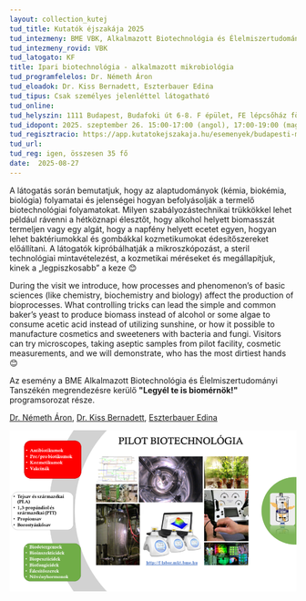```yaml
---
layout: collection_kutej
tud_title: Kutatók éjszakája 2025
tud_intezmeny: BME VBK, Alkalmazott Biotechnológia és Élelmiszertudományi Tanszék
tud_intezmeny_rovid: VBK
tud_latogato: KF
title: Ipari biotechnológia - alkalmazott mikrobiológia
tud_programfelelos: Dr. Németh Áron
tud_eloadok: Dr. Kiss Bernadett, Eszterbauer Edina
tud_tipus: Csak személyes jelenléttel látogatható
tud_online:
tud_helyszin: 1111 Budapest, Budafoki út 6-8. F épület, FE lépcsőház földszint (F épület Szent Gellért térhez közelebbi szárny, közvetlanül az utcai kapunál lévő épületi ajtónál)
tud_idopont: 2025. szeptember 26. 15:00-17:00 (angol), 17:00-19:00 (magyar), 20:00-22:00 (magyar)
tud_regisztracio: https://app.kutatokejszakaja.hu/esemenyek/budapesti-muszaki-es-gazdasagtudomanyi-egyetem-bme/ipari-biotechnologia-alkalmazott-mikrobiologia-1
tud_url:
tud_reg: igen, összesen 35 fő
date:  2025-08-27
---
```



A látogatás során bemutatjuk, hogy az alaptudományok (kémia, biokémia, biológia) folyamatai és jelenségei hogyan befolyásolják a termelő biotechnológiai folyamatokat. 
Milyen szabályozástechnikai trükkökkel lehet például rávenni a hétköznapi élesztőt, hogy alkohol helyett biomasszát termeljen vagy egy algát, hogy a napfény helyett ecetet egyen, 
hogyan lehet baktériumokkal és gombákkal kozmetikumokat édesítőszereket előállítani.
A látogatók kipróbálhatják a mikroszkópozást, a steril technológiai mintavételezést, a kozmetikai méréseket és megállapítjuk, kinek a „legpiszkosabb” a keze 😊

During the visit we introduce, how processes and phenomenon’s of basic sciences (like chemistry, biochemistry and biology) affect the production of bioprocesses. 
What controlling tricks can lead the simple and common baker’s yeast to produce biomass instead of alcohol or some algae to consume acetic acid instead of utilizing sunshine, 
or how it possible to manufacture cosmetics and sweeteners with bacteria and fungi. Visitors can try microscopes, taking aseptic samples from pilot facility, cosmetic measurements, 
and we will demonstrate, who has the most dirtiest hands 😊

Az esemény a BME Alkalmazott Biotechnológia és Élelmiszertudományi Tanszékén megrendezésre kerülő **"Legyél te is biomérnök!"** programsorozat része.

[Dr. Németh Áron](https://tudprog.bme.hu/kutatok_ejszakaja/profilok/nemeth_aron), [Dr. Kiss Bernadett](https://tudprog.bme.hu/kutatok_ejszakaja/profilok/kiss_bernadett), [Eszterbauer Edina](https://tudprog.bme.hu/kutatok_ejszakaja/profilok/eszterbauer_edina)


![Ipari biotechnológia - alkalmazott mikrobiológia](../2025/images/ipari-biotechnologia-alkalmazott-mikrobiologia.png)
